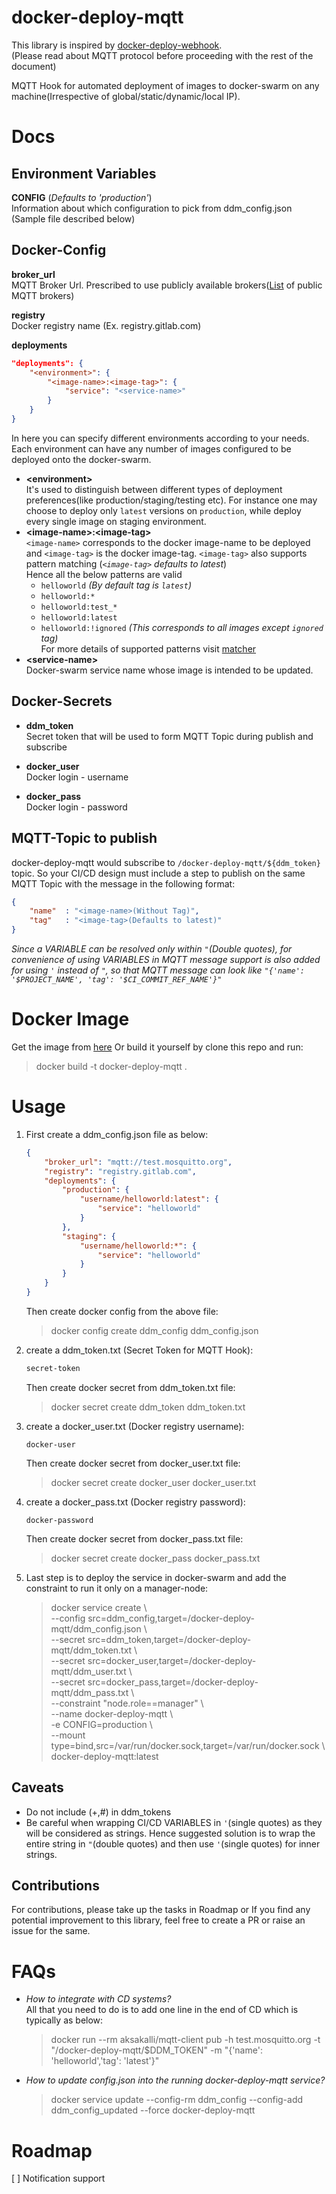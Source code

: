 # docker-deploy-mqtt
This library is inspired by [docker-deploy-webhook](https://github.com/iaincollins/docker-deploy-webhook).  
(Please read about MQTT protocol before proceeding with the rest of the document)  

MQTT Hook for automated deployment of images to docker-swarm on any machine(Irrespective of global/static/dynamic/local IP).

<!-- Here is a [blog]() about how to integrate this library with gitlab-ci -->

# Docs

## Environment Variables
**CONFIG** (*Defaults to 'production'*)  
Information about which configuration to pick from ddm_config.json (Sample file described below)

## Docker-Config
**broker_url**  
MQTT Broker Url. Prescribed to use publicly available brokers([List](https://github.com/mqtt/mqtt.github.io/wiki/public_brokers) of public MQTT brokers)

**registry**  
Docker registry name (Ex. registry.gitlab.com)

**deployments**
```JSON
"deployments": {
    "<environment>": {
        "<image-name>:<image-tag>": {
            "service": "<service-name>"
        }
    }
}
```
In here you can specify different environments according to your needs. Each environment can have any number of images configured to be deployed onto the docker-swarm. 

* **\<environment\>**  
    It's used to distinguish between different types of deployment preferences(like production/staging/testing etc). For instance one may choose to deploy only `latest` versions on `production`, while deploy every single image on staging environment.
* **\<image-name\>:\<image-tag\>**  
    `<image-name>` corresponds to the docker image-name to be deployed and `<image-tag>` is the docker image-tag. `<image-tag>` also supports pattern matching (*`<image-tag>` defaults to latest*)  
    Hence all the below patterns are valid
    * `helloworld` *(By default tag is `latest`)*
    * `helloworld:*`
    * `helloworld:test_*`
    * `helloworld:latest`
    * `helloworld:!ignored` *(This corresponds to all images except `ignored` tag)*  
    For more details of supported patterns visit [matcher](https://www.npmjs.com/package/matcher)
* **\<service-name\>**  
    Docker-swarm service name whose image is intended to be updated.

## Docker-Secrets
* **ddm_token**  
    Secret token that will be used to form MQTT Topic during publish and subscribe

* **docker_user**  
    Docker login - username

* **docker_pass**  
    Docker login - password

## MQTT-Topic to publish
docker-deploy-mqtt would subscribe to `/docker-deploy-mqtt/${ddm_token}` topic. So your CI/CD design must include a step to publish on the same MQTT Topic with the message in the following format:
```JSON
{
    "name"  : "<image-name>(Without Tag)",
    "tag"   : "<image-tag>(Defaults to latest)"
}
``` 
*Since a VARIABLE can be resolved only within `"`(Double quotes), for convenience of using VARIABLES in MQTT message support is also added for using `'` instead of `"`, so that MQTT message can look like `"{'name': '$PROJECT_NAME', 'tag': '$CI_COMMIT_REF_NAME'}"`*


# Docker Image
Get the image from [here](https://hub.docker.com/r/akashbabu256/docker-deploy-mqtt/) Or build it yourself by clone this repo and run:
> docker build -t docker-deploy-mqtt .


# Usage
1. First create a ddm_config.json file as below:
    ```JSON
    {
        "broker_url": "mqtt://test.mosquitto.org",
        "registry": "registry.gitlab.com",
        "deployments": {
            "production": {
                "username/helloworld:latest": {
                    "service": "helloworld"
                }
            },
            "staging": {
                "username/helloworld:*": {
                    "service": "helloworld"
                }
            }
        }
    }
    ```
    Then create docker config from the above file:
    > docker config create ddm_config ddm_config.json

2. create a ddm_token.txt (Secret Token for MQTT Hook): 
    ```txt
    secret-token
    ```  
    Then create docker secret from ddm_token.txt file:
    > docker secret create ddm_token ddm_token.txt

3. create a docker_user.txt (Docker registry username):  
    ```text
    docker-user
    ```  
    Then create docker secret from docker_user.txt file:
    > docker secret create docker_user docker_user.txt

4. create a docker_pass.txt (Docker registry password):
    ```text
    docker-password
    ```  
    Then create docker secret from docker_pass.txt file:
    > docker secret create docker_pass docker_pass.txt

5. Last step is to deploy the service in docker-swarm and add the constraint to run it only on a manager-node:
    > docker service create \\  
    --config src=ddm_config,target=/docker-deploy-mqtt/ddm_config.json \\  
    --secret src=ddm_token,target=/docker-deploy-mqtt/ddm_token.txt \\  
    --secret src=docker_user,target=/docker-deploy-mqtt/ddm_user.txt \\  
    --secret src=docker_pass,target=/docker-deploy-mqtt/ddm_pass.txt \\  
    --constraint "node.role==manager" \\  
    --name docker-deploy-mqtt \\  
    -e CONFIG=production \\  
    --mount type=bind,src=/var/run/docker.sock,target=/var/run/docker.sock \\  
    docker-deploy-mqtt:latest



## Caveats
* Do not include (+,#) in ddm_tokens
* Be careful when wrapping CI/CD VARIABLES in `'`(single quotes) as they will be considered as strings. Hence suggested solution is to wrap the entire string in `"`(double quotes) and then use `'`(single quotes) for inner strings.

## Contributions
For contributions, please take up the tasks in Roadmap or If you find any potential improvement to this library, feel free to create a PR or raise an issue for the same. 


# FAQs

* *How to integrate with CD systems?*  
    All that you need to do is to add one line in the end of CD which is typically as below:
    >  docker run --rm aksakalli/mqtt-client pub -h test.mosquitto.org -t
      "/docker-deploy-mqtt/$DDM_TOKEN" -m "{'name': 'helloworld','tag': 'latest'}"

* *How to update config.json into the running docker-deploy-mqtt service?*  
    > docker service update --config-rm ddm_config --config-add ddm_config_updated --force docker-deploy-mqtt


# Roadmap
[ ] Notification support